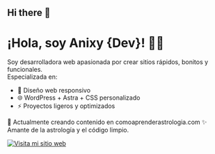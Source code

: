 ## Hi there 👋
# ¡Hola, soy Anixy {Dev}! 👩‍💻

Soy desarrolladora web apasionada por crear sitios rápidos, bonitos y funcionales.  
Especializada en:
- 🎨 Diseño web responsivo
- 🌐 WordPress + Astra + CSS personalizado
- ⚡️ Proyectos ligeros y optimizados

🚀 Actualmente creando contenido en comoaprenderastrologia.com 
✨ Amante de la astrología y el código limpio.

[![Visita mi sitio web](https://img.shields.io/badge/web-comoaprenderastrologia.com-ff69b4?style=for-the-badge)](https://comoaprenderastrologia.com)


